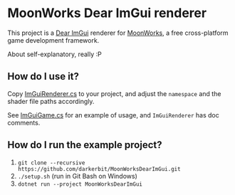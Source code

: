 # MoonWorks Dear ImGui renderer

This project is a [Dear ImGui](https://github.com/ocornut/imgui) renderer for [MoonWorks](https://gitea.moonside.games/MoonsideGames/MoonWorks), a free cross-platform game development framework.

About self-explanatory, really :P

## How do I use it?

Copy [ImGuiRenderer.cs](MoonWorksDearImGui/ImGuiRenderer.cs) to your project, and adjust the `namespace` and the shader file paths accordingly.

See [ImGuiGame.cs](MoonWorksDearImGui/ImGuiGame.cs) for an example of usage, and `ImGuiRenderer` has doc comments.

## How do I run the example project?

1. `git clone --recursive https://github.com/darkerbit/MoonWorksDearImGui.git`
2. `./setup.sh` (run in Git Bash on Windows)
3. `dotnet run --project MoonWorksDearImGui`
